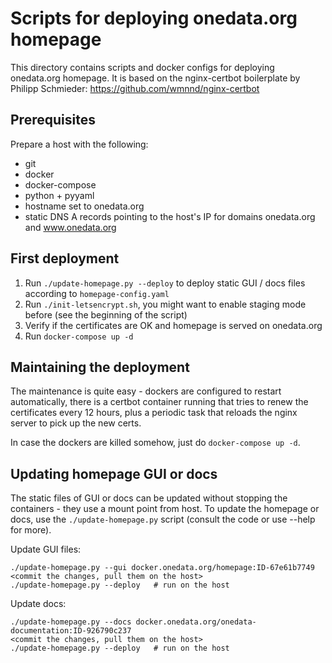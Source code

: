 # Scripts for deploying onedata.org homepage

This directory contains scripts and docker configs for deploying onedata.org 
homepage. It is based on the nginx-certbot boilerplate by Philipp Schmieder:
https://github.com/wmnnd/nginx-certbot


## Prerequisites

Prepare a host with the following:
* git
* docker
* docker-compose
* python + pyyaml
* hostname set to onedata.org
* static DNS A records pointing to the host's IP for domains onedata.org and www.onedata.org


## First deployment

1. Run `./update-homepage.py --deploy` to deploy static GUI / docs files according to `homepage-config.yaml`
2. Run `./init-letsencrypt.sh`, you might want to enable staging mode before (see the beginning of the script)
3. Verify if the certificates are OK and homepage is served on onedata.org
4. Run `docker-compose up -d`


## Maintaining the deployment

The maintenance is quite easy - dockers are configured to restart automatically, 
there is a certbot container running that tries to renew the certificates every
12 hours, plus a periodic task that reloads the nginx server to pick up the new certs. 

In case the dockers are killed somehow, just do `docker-compose up -d`.


## Updating homepage GUI or docs

The static files of GUI or docs can be updated without stopping the containers - 
they use a mount point from host. To update the homepage or docs, use the 
`./update-homepage.py` script (consult the code or use --help for more).

Update GUI files:
~~~
./update-homepage.py --gui docker.onedata.org/homepage:ID-67e61b7749
<commit the changes, pull them on the host>
./update-homepage.py --deploy   # run on the host
~~~

Update docs:
~~~
./update-homepage.py --docs docker.onedata.org/onedata-documentation:ID-926790c237
<commit the changes, pull them on the host>
./update-homepage.py --deploy   # run on the host
~~~
